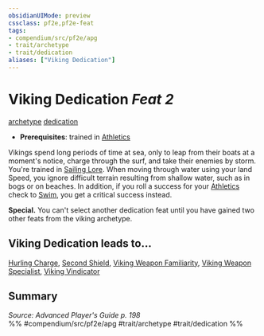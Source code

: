 ```yaml
---
obsidianUIMode: preview
cssclass: pf2e,pf2e-feat
tags:
- compendium/src/pf2e/apg
- trait/archetype
- trait/dedication
aliases: ["Viking Dedication"]
---
```

# Viking Dedication  *Feat 2*  
[archetype](../../rules/traits/archetype.md)  [dedication](../../rules/traits/dedication.md)  

- **Prerequisites**: trained in [Athletics](../skills.md#Athletics)

Vikings spend long periods of time at sea, only to leap from their boats at a moment's notice, charge through the surf, and take their enemies by storm. You're trained in [Sailing Lore](../skills.md#Lore). When moving through water using your land Speed, you ignore difficult terrain resulting from shallow water, such as in bogs or on beaches. In addition, if you roll a success for your [Athletics](../skills.md#Athletics) check to [Swim](../../rules/actions/swim.md), you get a critical success instead.

**Special.** You can't select another dedication feat until you have gained two other feats from the viking archetype.

## Viking Dedication leads to...

[Hurling Charge](hurling-charge-apg.md), [Second Shield](second-shield-apg.md), [Viking Weapon Familiarity](viking-weapon-familiarity-apg.md), [Viking Weapon Specialist](viking-weapon-specialist-apg.md), [Viking Vindicator](viking-vindicator-lokl.md)

## Summary

*Source: Advanced Player's Guide p. 198*  
%% #compendium/src/pf2e/apg #trait/archetype #trait/dedication %%
